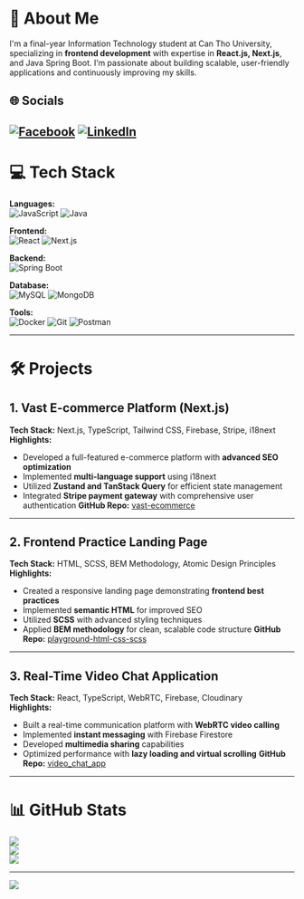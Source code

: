 # 💫 About Me

I'm a final-year Information Technology student at Can Tho University, specializing in **frontend development** with expertise in **React.js, Next.js**, and Java Spring Boot. I’m passionate about building scalable, user-friendly applications and continuously improving my skills.

## 🌐 Socials

[![Facebook](https://img.shields.io/badge/Facebook-%231877F2.svg?logo=Facebook&logoColor=white)](https://www.facebook.com/HuyTranDevDesCre)
[![LinkedIn](https://img.shields.io/badge/LinkedIn-%230077B5.svg?logo=linkedin&logoColor=white)](https://www.linkedin.com/in/huy-tran-172622343/)
---

# 💻 Tech Stack

**Languages:**  
![JavaScript](https://img.shields.io/badge/javascript-%23323330.svg?style=for-the-badge&logo=javascript&logoColor=%23F7DF1E) ![Java](https://img.shields.io/badge/java-%23ED8B00.svg?style=for-the-badge&logo=java&logoColor=white)

**Frontend:**  
![React](https://img.shields.io/badge/react-%2320232a.svg?style=for-the-badge&logo=react&logoColor=%2361DAFB) ![Next.js](https://img.shields.io/badge/Next.js-000000?style=for-the-badge&logo=next.js&logoColor=white) 

**Backend:**  
![Spring Boot](https://img.shields.io/badge/Spring%20Boot-F2F4F9?style=for-the-badge&logo=spring-boot)

**Database:**  
![MySQL](https://img.shields.io/badge/mysql-%2300f.svg?style=for-the-badge&logo=mysql&logoColor=white) ![MongoDB](https://img.shields.io/badge/MongoDB-%234ea94b.svg?style=for-the-badge&logo=mongodb&logoColor=white)

**Tools:**  
![Docker](https://img.shields.io/badge/docker-%230db7ed.svg?style=for-the-badge&logo=docker&logoColor=white) ![Git](https://img.shields.io/badge/git-%23F05033.svg?style=for-the-badge&logo=git&logoColor=white) ![Postman](https://img.shields.io/badge/Postman-FF6C37?style=for-the-badge&logo=postman&logoColor=white)

---

# 🛠️ Projects
## 1. **Vast E-commerce Platform (Next.js)**  
**Tech Stack:** Next.js, TypeScript, Tailwind CSS, Firebase, Stripe, i18next  
**Highlights:**  
- Developed a full-featured e-commerce platform with **advanced SEO optimization**
- Implemented **multi-language support** using i18next
- Utilized **Zustand and TanStack Query** for efficient state management
- Integrated **Stripe payment gateway** with comprehensive user authentication
**GitHub Repo:** [vast-ecommerce](https://github.com/tsthuy/vast-ecommerce)  
---
## 2. **Frontend Practice Landing Page**  
**Tech Stack:** HTML, SCSS, BEM Methodology, Atomic Design Principles  
**Highlights:**  
- Created a responsive landing page demonstrating **frontend best practices**
- Implemented **semantic HTML** for improved SEO
- Utilized **SCSS** with advanced styling techniques
- Applied **BEM methodology** for clean, scalable code structure
**GitHub Repo:** [playground-html-css-scss](https://github.com/tsthuy/playground-html-css-scss)  
---
## 3. **Real-Time Video Chat Application**  
**Tech Stack:** React, TypeScript, WebRTC, Firebase, Cloudinary  
**Highlights:**  
- Built a real-time communication platform with **WebRTC video calling**
- Implemented **instant messaging** with Firebase Firestore
- Developed **multimedia sharing** capabilities
- Optimized performance with **lazy loading and virtual scrolling**
**GitHub Repo:** [video_chat_app](https://github.com/tsthuy/video_chat_app)

---

# 📊 GitHub Stats

![](https://github-readme-stats.vercel.app/api?username=tsthuy&theme=radical&hide_border=false&include_all_commits=false&count_private=false)  
![](https://github-readme-streak-stats.herokuapp.com/?user=tsthuy&theme=radical&hide_border=false)  
![](https://github-readme-stats.vercel.app/api/top-langs/?username=tsthuy&theme=radical&hide_border=false&layout=compact)  

---

[![](https://visitcount.itsvg.in/api?id=tsthuy&icon=7&color=0)](https://visitcount.itsvg.in)
